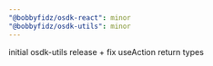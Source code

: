 ```yaml
---
"@bobbyfidz/osdk-react": minor
"@bobbyfidz/osdk-utils": minor
---
```


initial osdk-utils release + fix useAction return types
